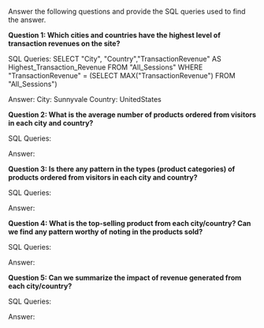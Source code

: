 Answer the following questions and provide the SQL queries used to find the answer.

    
**Question 1: Which cities and countries have the highest level of transaction revenues on the site?**

SQL Queries:
SELECT "City", "Country","TransactionRevenue" AS Highest_Transaction_Revenue
FROM "All_Sessions"
WHERE "TransactionRevenue" = (SELECT MAX("TransactionRevenue") FROM "All_Sessions")


Answer:
City: Sunnyvale
Country: UnitedStates



**Question 2: What is the average number of products ordered from visitors in each city and country?**


SQL Queries:



Answer:





**Question 3: Is there any pattern in the types (product categories) of products ordered from visitors in each city and country?**


SQL Queries:



Answer:





**Question 4: What is the top-selling product from each city/country? Can we find any pattern worthy of noting in the products sold?**


SQL Queries:



Answer:





**Question 5: Can we summarize the impact of revenue generated from each city/country?**

SQL Queries:



Answer:







